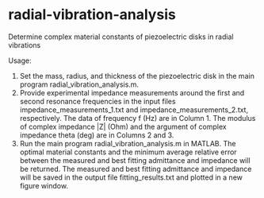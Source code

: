 # radial-vibration-analysis
Determine complex material constants of piezoelectric disks in radial vibrations

Usage:
1. Set the mass, radius, and thickness of the piezoelectric disk in the main program radial_vibration_analysis.m.
2. Provide experimental impedance measurements around the first and second resonance frequencies in the input files impedance_measurements_1.txt and impedance_measurements_2.txt, respectively. The data of frequency f (Hz) are in Column 1. The modulus of complex impedance |Z| (Ohm) and the argument of complex impedance theta (deg) are in Columns 2 and 3.
3. Run the main program radial_vibration_analysis.m in MATLAB. The optimal material constants and the minimum average relative error between the measured and best fitting admittance and impedance will be returned. The measured and best fitting admittance and impedance will be saved in the output file fitting_results.txt and plotted in a new figure window.
